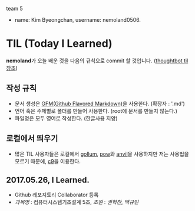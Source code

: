  team 5

  - name: Kim Byeongchan, username: nemoland0506.
 

 # TIL (Today I Learned)
 
 **nemoland**가 오늘 배운 것을 다음의 규칙으로 commit 할 것입니다. ([thoughtbot til 참조](https://github.com/thoughtbot/til))

 ## 작성 규칙
  - 문서 생성은 [GFM(Github Flavored Markdown)](http://help.github.com/articles/github-flavored-markdwon/)을 사용한다. (확장자 : '.md') 
  - 언어 혹은 주제별로 폴더를 만들어 사용한다. (root에 문서를 만들지 않는다.)
  - 파일명은 모두 영어로 작성한다. (한글사용 지양)
  
 ## 로컬에서 띄우기
  - 많은 TIL 사용자들은 로컬에서 [gollum](https://github.com/gollum/gollum), [pow](http://pow.cx/)와 [anvil](http://anvilformac.com/)을 사용하지만
    저는 사용법을 모르기 때문에, [c9](https://c9.io)을 이용한다.
 
 ## 2017.05.26, I Learned.
  - Github 레포지토리 Collaborator 등록
  - _과목명_ : 컴퓨터시스템기초설계 5조, _조원_ : *권혁찬*, *백규민*
